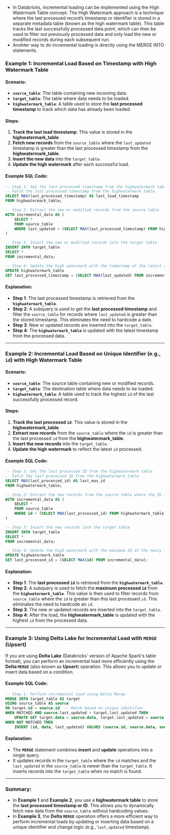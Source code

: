 - In Databricks, incremental loading can be implemented using the High Watermark Table concept. The High Watermark approach is a technique where the last processed record’s timestamp or identifier is stored in a separate metadata table (known as the high watermark table). This table tracks the last successfully processed data point, which can then be used to filter out previously processed data and only load the new or modified records during each subsequent run.
- Anohter way to do incremental loading is directly using the MERGE INTO statements. 

### Example 1: Incremental Load Based on Timestamp with High Watermark Table

#### Scenario:
- **`source_table`**: The table containing new incoming data.
- **`target_table`**: The table where data needs to be loaded.
- **`highwatermark_table`**: A table used to store the **last processed timestamp** to track which data has already been loaded.

#### Steps:

1. **Track the last load timestamp**: This value is stored in the **highwatermark_table**.
2. **Fetch new records** from the `source_table` where the `last_updated` timestamp is greater than the last processed timestamp from the **highwatermark_table**.
3. **Insert the new data** into the `target_table`.
4. **Update the high watermark** after each successful load.

#### Example SQL Code:

```sql
-- Step 1: Get the last processed timestamp from the highwatermark table
-- Fetch the last processed timestamp from the highwatermark_table
SELECT MAX(last_processed_timestamp) AS last_load_timestamp
FROM highwatermark_table;

-- Step 2: Extract the new or modified records from the source table
WITH incremental_data AS (
    SELECT *
    FROM source_table
    WHERE last_updated > (SELECT MAX(last_processed_timestamp) FROM highwatermark_table)
)

-- Step 3: Insert the new or modified records into the target table
INSERT INTO target_table
SELECT *
FROM incremental_data;

-- Step 4: Update the high watermark with the timestamp of the latest record loaded
UPDATE highwatermark_table
SET last_processed_timestamp = (SELECT MAX(last_updated) FROM incremental_data);
```

#### Explanation:
- **Step 1**: The last processed timestamp is retrieved from the **`highwatermark_table`**.
- **Step 2**: A subquery is used to get the **last processed timestamp** and filter the `source_table` for records where `last_updated` is greater than the stored timestamp. This eliminates the need to hardcode a date.
- **Step 3**: New or updated records are inserted into the `target_table`.
- **Step 4**: The **`highwatermark_table`** is updated with the latest timestamp from the processed data.

---

### Example 2: Incremental Load Based on Unique Identifier (e.g., `id`) with High Watermark Table

#### Scenario:
- **`source_table`**: The source table containing new or modified records.
- **`target_table`**: The destination table where data needs to be loaded.
- **`highwatermark_table`**: A table used to track the highest `id` of the last successfully processed record.

#### Steps:

1. **Track the last processed `id`**: This value is stored in the **highwatermark_table**.
2. **Extract new records** from the `source_table` where the `id` is greater than the last processed `id` from the **highwatermark_table**.
3. **Insert the new records** into the `target_table`.
4. **Update the high watermark** to reflect the latest `id` processed.

#### Example SQL Code:

```sql
-- Step 1: Get the last processed ID from the highwatermark table
-- Fetch the last processed ID from the highwatermark_table
SELECT MAX(last_processed_id) AS last_max_id
FROM highwatermark_table;

-- Step 2: Extract the new records from the source table where the ID is greater than the last processed ID
WITH incremental_data AS (
    SELECT *
    FROM source_table
    WHERE id > (SELECT MAX(last_processed_id) FROM highwatermark_table)
)

-- Step 3: Insert the new records into the target table
INSERT INTO target_table
SELECT *
FROM incremental_data;

-- Step 4: Update the high watermark with the maximum ID of the newly loaded records
UPDATE highwatermark_table
SET last_processed_id = (SELECT MAX(id) FROM incremental_data);
```

#### Explanation:
- **Step 1**: The **last processed `id`** is retrieved from the **`highwatermark_table`**.
- **Step 2**: A subquery is used to fetch the **maximum processed `id`** from the **`highwatermark_table`**. This value is then used to filter records from `source_table` where the `id` is greater than this last processed `id`. This eliminates the need to hardcode an `id`.
- **Step 3**: The new or updated records are inserted into the `target_table`.
- **Step 4**: After the load, the **highwatermark_table** is updated with the highest `id` from the processed data.

---

### Example 3: Using Delta Lake for Incremental Load with `MERGE` (Upsert)

If you are using **Delta Lake** (Databricks' version of Apache Spark's table format), you can perform an incremental load more efficiently using the **Delta `MERGE`** (also known as **Upsert**) operation. This allows you to update or insert data based on a condition.

#### Example SQL Code:

```sql
-- Step 1: Perform incremental load using Delta Merge
MERGE INTO target_table AS target
USING source_table AS source
ON target.id = source.id  -- Match based on unique identifier
WHEN MATCHED AND source.last_updated > target.last_updated THEN
    UPDATE SET target.data = source.data, target.last_updated = source.last_updated
WHEN NOT MATCHED THEN
    INSERT (id, data, last_updated) VALUES (source.id, source.data, source.last_updated);
```

#### Explanation:
- The **`MERGE`** statement combines **insert** and **update** operations into a single query.
- It updates records in the `target_table` where the `id` matches and the `last_updated` in the `source_table` is newer than the `target_table`. It inserts records into the `target_table` when no match is found.

---
### Summary:
- In **Example 1** and **Example 2**, you use a **highwatermark table** to store the **last processed timestamp or ID**. This allows you to dynamically fetch new data from the `source_table` without hardcoding values.
- In **Example 3**, the **Delta `MERGE`** operation offers a more efficient way to perform incremental loads by updating or inserting data based on a unique identifier and change logic (e.g., `last_updated` timestamp).
